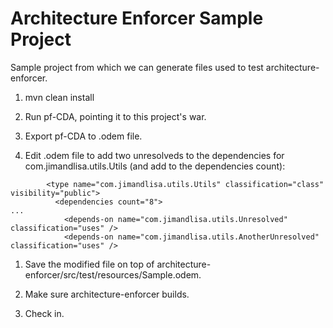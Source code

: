 Architecture Enforcer Sample Project
====================================

Sample project from which we can generate files used to test architecture-enforcer.

1. mvn clean install

1. Run pf-CDA, pointing it to this project's war.

1. Export pf-CDA to .odem file.

1. Edit .odem file to add two unresolveds to the dependencies for com.jimandlisa.utils.Utils (and add to the dependencies count):

```
        <type name="com.jimandlisa.utils.Utils" classification="class" visibility="public">
          <dependencies count="8">
...
            <depends-on name="com.jimandlisa.utils.Unresolved" classification="uses" />
            <depends-on name="com.jimandlisa.utils.AnotherUnresolved" classification="uses" />
```

1. Save the modified file on top of architecture-enforcer/src/test/resources/Sample.odem.

1. Make sure architecture-enforcer builds.

1. Check in.
